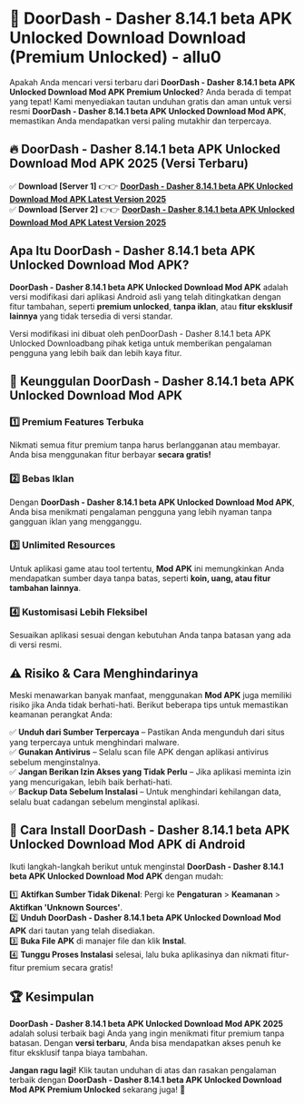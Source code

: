 # 🎯 DoorDash - Dasher 8.14.1 beta APK Unlocked Download  Download (Premium Unlocked) -  allu0

Apakah Anda mencari versi terbaru dari **DoorDash - Dasher 8.14.1 beta APK Unlocked Download Mod APK Premium Unlocked**? Anda berada di tempat yang tepat! Kami menyediakan tautan unduhan gratis dan aman untuk versi resmi **DoorDash - Dasher 8.14.1 beta APK Unlocked Download Mod APK**, memastikan Anda mendapatkan versi paling mutakhir dan terpercaya.

## 🔥 DoorDash - Dasher 8.14.1 beta APK Unlocked Download Mod APK 2025 (Versi Terbaru)

✅ **Download [Server 1]** 👉👉 [**DoorDash - Dasher 8.14.1 beta APK Unlocked Download Mod APK Latest Version 2025**](https://momento.my/?title=DoorDash_-_Dasher_8.14.1_beta_APK_Unlocked_Download)  
✅ **Download [Server 2]** 👉👉 [**DoorDash - Dasher 8.14.1 beta APK Unlocked Download Mod APK Latest Version 2025**](https://momento.my/?title=DoorDash_-_Dasher_8.14.1_beta_APK_Unlocked_Download)  

## Apa Itu DoorDash - Dasher 8.14.1 beta APK Unlocked Download Mod APK?

**DoorDash - Dasher 8.14.1 beta APK Unlocked Download Mod APK** adalah versi modifikasi dari aplikasi Android asli yang telah ditingkatkan dengan fitur tambahan, seperti **premium unlocked**, **tanpa iklan**, atau **fitur eksklusif lainnya** yang tidak tersedia di versi standar.

Versi modifikasi ini dibuat oleh penDoorDash - Dasher 8.14.1 beta APK Unlocked Downloadbang pihak ketiga untuk memberikan pengalaman pengguna yang lebih baik dan lebih kaya fitur.

## 🎯 Keunggulan DoorDash - Dasher 8.14.1 beta APK Unlocked Download Mod APK

### 1️⃣ Premium Features Terbuka
Nikmati semua fitur premium tanpa harus berlangganan atau membayar. Anda bisa menggunakan fitur berbayar **secara gratis!**

### 2️⃣ Bebas Iklan
Dengan **DoorDash - Dasher 8.14.1 beta APK Unlocked Download Mod APK**, Anda bisa menikmati pengalaman pengguna yang lebih nyaman tanpa gangguan iklan yang mengganggu.

### 3️⃣ Unlimited Resources
Untuk aplikasi game atau tool tertentu, **Mod APK** ini memungkinkan Anda mendapatkan sumber daya tanpa batas, seperti **koin, uang, atau fitur tambahan lainnya**.

### 4️⃣ Kustomisasi Lebih Fleksibel
Sesuaikan aplikasi sesuai dengan kebutuhan Anda tanpa batasan yang ada di versi resmi.

## ⚠️ Risiko & Cara Menghindarinya

Meski menawarkan banyak manfaat, menggunakan **Mod APK** juga memiliki risiko jika Anda tidak berhati-hati. Berikut beberapa tips untuk memastikan keamanan perangkat Anda:

✅ **Unduh dari Sumber Terpercaya** – Pastikan Anda mengunduh dari situs yang terpercaya untuk menghindari malware.  
✅ **Gunakan Antivirus** – Selalu scan file APK dengan aplikasi antivirus sebelum menginstalnya.  
✅ **Jangan Berikan Izin Akses yang Tidak Perlu** – Jika aplikasi meminta izin yang mencurigakan, lebih baik berhati-hati.  
✅ **Backup Data Sebelum Instalasi** – Untuk menghindari kehilangan data, selalu buat cadangan sebelum menginstal aplikasi.

## 📌 Cara Install DoorDash - Dasher 8.14.1 beta APK Unlocked Download Mod APK di Android

Ikuti langkah-langkah berikut untuk menginstal **DoorDash - Dasher 8.14.1 beta APK Unlocked Download Mod APK** dengan mudah:

1️⃣ **Aktifkan Sumber Tidak Dikenal**: Pergi ke **Pengaturan** > **Keamanan** > **Aktifkan 'Unknown Sources'**.  
2️⃣ **Unduh DoorDash - Dasher 8.14.1 beta APK Unlocked Download Mod APK** dari tautan yang telah disediakan.  
3️⃣ **Buka File APK** di manajer file dan klik **Instal**.  
4️⃣ **Tunggu Proses Instalasi** selesai, lalu buka aplikasinya dan nikmati fitur-fitur premium secara gratis!

## 🏆 Kesimpulan

**DoorDash - Dasher 8.14.1 beta APK Unlocked Download Mod APK 2025** adalah solusi terbaik bagi Anda yang ingin menikmati fitur premium tanpa batasan. Dengan **versi terbaru**, Anda bisa mendapatkan akses penuh ke fitur eksklusif tanpa biaya tambahan.

**Jangan ragu lagi!** Klik tautan unduhan di atas dan rasakan pengalaman terbaik dengan **DoorDash - Dasher 8.14.1 beta APK Unlocked Download Mod APK Premium Unlocked** sekarang juga! 🚀

